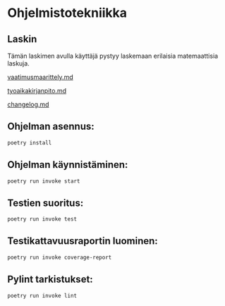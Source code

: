 # Ohjelmistotekniikka

##  Laskin
Tämän laskimen avulla käyttäjä pystyy laskemaan erilaisia matemaattisia laskuja.

[vaatimusmaarittely.md](https://github.com/annaessina/ot-harjoitustyo/blob/main/dokumentaatio/vaatimusmaarittely.md)

[tyoaikakirjanpito.md](https://github.com/annaessina/ot-harjoitustyo/blob/main/dokumentaatio/tyoaikakirjanpito.md)

[changelog.md](https://github.com/annaessina/ot-harjoitustyo/blob/main/dokumentaatio/changelog.md)

## Ohjelman asennus:

```bash
poetry install
```

## Ohjelman käynnistäminen:

```bash
poetry run invoke start
```

## Testien suoritus:

```bash
poetry run invoke test
```

## Testikattavuusraportin luominen:

```bash
poetry run invoke coverage-report
```

## Pylint tarkistukset:

```bash
poetry run invoke lint
```

